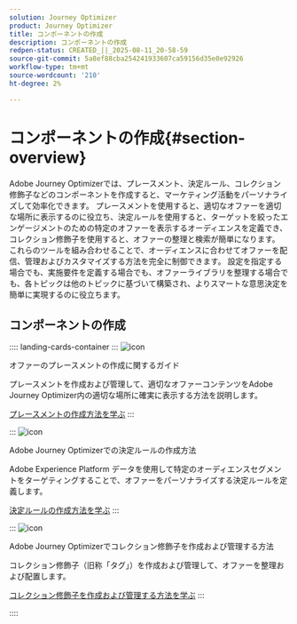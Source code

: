 ```yaml
---
solution: Journey Optimizer
product: Journey Optimizer
title: コンポーネントの作成
description: コンポーネントの作成
redpen-status: CREATED_||_2025-08-11_20-58-59
source-git-commit: 5a8ef88cba254241933607ca59156d35e0e92926
workflow-type: tm+mt
source-wordcount: '210'
ht-degree: 2%

---
```



# コンポーネントの作成{#section-overview}

Adobe Journey Optimizerでは、プレースメント、決定ルール、コレクション修飾子などのコンポーネントを作成すると、マーケティング活動をパーソナライズして効率化できます。 プレースメントを使用すると、適切なオファーを適切な場所に表示するのに役立ち、決定ルールを使用すると、ターゲットを絞ったエンゲージメントのための特定のオファーを表示するオーディエンスを定義でき、コレクション修飾子を使用すると、オファーの整理と検索が簡単になります。 これらのツールを組み合わせることで、オーディエンスに合わせてオファーを配信、管理およびカスタマイズする方法を完全に制御できます。 設定を指定する場合でも、実施要件を定義する場合でも、オファーライブラリを整理する場合でも、各トピックは他のトピックに基づいて構築され、よりスマートな意思決定を簡単に実現するのに役立ちます。

## コンポーネントの作成

:::: landing-cards-container
:::
![icon](https://cdn.experienceleague.adobe.com/icons/list-check.svg?lang=ja)

オファーのプレースメントの作成に関するガイド

プレースメントを作成および管理して、適切なオファーコンテンツをAdobe Journey Optimizer内の適切な場所に確実に表示する方法を説明します。

[プレースメントの作成方法を学ぶ](../using/offers/offer-library/creating-placements.md)
:::

:::
![icon](https://cdn.experienceleague.adobe.com/icons/bullseye.svg?lang=ja)

Adobe Journey Optimizerでの決定ルールの作成方法

Adobe Experience Platform データを使用して特定のオーディエンスセグメントをターゲティングすることで、オファーをパーソナライズする決定ルールを定義します。

[決定ルールの作成方法を学ぶ](../using/offers/offer-library/creating-decision-rules.md)
:::

:::
![icon](https://cdn.experienceleague.adobe.com/icons/tags.svg?lang=ja)

Adobe Journey Optimizerでコレクション修飾子を作成および管理する方法

コレクション修飾子（旧称「タグ」）を作成および管理して、オファーを整理および配置します。

[コレクション修飾子を作成および管理する方法を学ぶ](../using/offers/offer-library/creating-tags.md)
:::

::::
